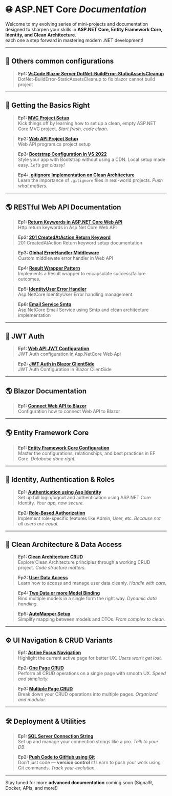# 🌐 ASP.NET Core *Documentation*

Welcome to my evolving series of mini-projects and documentation designed to sharpen your skills in **ASP.NET Core, Entity Framework Core, Identity, and Clean Architecture**.  
each one a step forward in mastering modern .NET development!

---

## 📌 Others common configurations

> **Ep1: [VsCode Blazor Server DotNet-BuildError-StaticAssetsCleanup](https://github.com/Jesc06/DotNet-BuildError-StaticAssetsCleanup.git)**  
DotNet-BuildError-StaticAssetsCleanup to fix blazor cannot build project

---

## 📌 Getting the Basics Right

> **Ep1: [MVC Project Setup](https://github.com/Jesc06/ASP.NET-Core-Empty-MVC-set-up.git)**  
Kick things off by learning how to set up a clean, empty ASP.NET Core MVC project. *Start fresh, code clean.*

> **Ep2: [Web API Project Setup](https://github.com/Jesc06/Web-API-Project-Setup.git)**  
Web API program.cs project setup

> **Ep3: [Bootstrap Configuration in VS 2022](https://github.com/Jesc06/Local-Bootstrap-Set-up-in-Visual-Studio-2022.git)**  
Style your app with Bootstrap without using a CDN. Local setup made easy. *Let’s get classy!*

> **Ep4: [.gitignore Implementation on Clean Architecture](https://github.com/Jesc06/git-push-Clean-Architecture-method.git)**  
Learn the importance of `.gitignore` files in real-world projects. *Push what matters.*

---


## 🌎 RESTful Web API Documentation

> **Ep1: [Return Keywords in ASP.NET Core Web API](https://github.com/Jesc06/Web-Api-Return-keywords.git)**  
Http return keywords in Asp.Net Core Web API


> **Ep2: [201 CreatedAtAction Return Keyword](https://github.com/Jesc06/RESTful-201-Web-API.git)**  
201 CreatedAtAction Return keyword setup documentation


> **Ep3: [Global ErrorHandler Middleware](https://github.com/Jesc06/GlobalErrorHandlingMiddleware.git)**  
Custom middlewate error handler in Web API

> **Ep4: [Result Wrapper Pattern](https://github.com/Jesc06/ResultWrapperPattern.git)**  
Implements a Result<T> wrapper to encapsulate success/failure outcomes.

> **Ep5: [IdentityUser Error Handler](https://github.com/Jesc06/Error-Handler-in-IdentityUser.git)**  
Asp.NetCore IdentityUser Error handling management.

> **Ep6: [Email Service Smtp](https://github.com/Jesc06/Error-Handler-in-IdentityUser.git)**  
Asp.NetCore Email Service using Smtp and clean architecture implementation

---

## 🔐 JWT Auth
> **Ep1: [Web API JWT Configuration](https://github.com/Jesc06/JWT-in-Asp.NetCore-Web-API.git)**  
JWT Auth configuration in Asp.NetCore Web Api

> **Ep2: [JWT Auth in Blazor ClientSide](https://github.com/Jesc06/JWT-Auth-in-Blazor.git)**  
JWT Auth Configuration in Blazor ClientSide

---

## 🌎 Blazor Documentation
> **Ep1: [Connect Web API to Blazor](https://github.com/Jesc06/Connect-Web-API-to-Blazor.git)**  
Configuration how to connect Web API to Blazor

---
## 🌎 Entity Framework Core

> **Ep1: [Entity Framework Core Configuration](https://github.com/Jesc06/Documentation-Ef-Core.git)**  
Master the configurations, relationships, and best practices in EF Core. *Database done right.*

---


## 🔐 Identity, Authentication & Roles

> **Ep1: [Authentication using Asp Identity](https://github.com/Jesc06/Asp.Net-Core-Authentication.git)**  
Set up full login/logout and authentication using ASP.NET Core Identity. *Your app, now secure.*

> **Ep2: [Role-Based Authorization](https://github.com/Jesc06/Role-Based-Asp-Identity.git)**  
Implement role-specific features like Admin, User, etc. *Because not all users are equal.*

---

## 🧠 Clean Architecture & Data Access

> **Ep1: [Clean Architecture CRUD](https://github.com/Jesc06/Clean-Architecture-CRUD.git)**  
Explore Clean Architecture principles through a working CRUD project. *Code structure matters.*

> **Ep2: [User Data Access](https://github.com/Jesc06/User-Data-Access.git)**  
Learn how to access and manage user data cleanly. *Handle with care.*

> **Ep4: [Two Data or more Model Binding](https://github.com/Jesc06/Clean-Architecture-Two-Data-Model-Binding.git)**  
Bind multiple models in a single form the right way. *Dynamic data handling.*

> **Ep5: [AutoMapper Setup](https://github.com/Jesc06/autoMapper.git)**  
Simplify mapping between models and DTOs. *From complex to clean.*

---

## ⚙️ UI Navigation & CRUD Variants

> **Ep1: [Active Focus Navigation](https://github.com/Jesc06/Navigation-Active.git)**  
Highlight the current active page for better UX. *Users won't get lost.*

> **Ep2: [One Page CRUD](https://github.com/Jesc06/Single-Page-Crud.git)**  
Perform all CRUD operations on a single page with smooth UX. *Speed and simplicity.*

> **Ep3: [Multiple Page CRUD](https://github.com/Jesc06/Multipage-CRUD.git)**  
Break down your CRUD operations into multiple pages. *Organized and modular.*

---

## 🛠️ Deployment & Utilities

> **Ep1: [SQL Server Connection String](https://github.com/Jesc06/SQL-SERVER-Connection-String.git)**  
Set up and manage your connection strings like a pro. *Talk to your DB.*

> **Ep2: [Push Code to GitHub using Git](https://github.com/Jesc06/Push-to-Repository-Documentation.git)**  
Don’t just code — **version control** it! Learn to push your work using Git commands. *Track your evolution.*

---

 
Stay tuned for more **advanced documentation** coming soon (SignalR, Docker, APIs, and more!)


